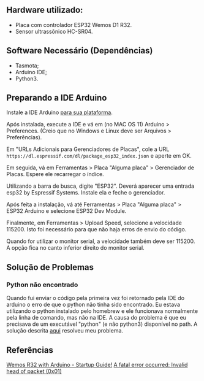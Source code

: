 ## Hardware utilizado:

- Placa com controlador ESP32 Wemos D1 R32.
- Sensor ultrassônico HC-SR04.

## Software Necessário (Dependências)

- Tasmota;
- Arduino IDE;
- Python3.

## Preparando a IDE Arduino

Instale a IDE Arduino [para sua plataforma](https://www.arduino.cc/en/software).

Após instalada, execute a IDE e vá em (no MAC OS 11) Arduino > Preferences. (Creio que no Windows e Linux deve ser Arquivos > Preferências).

Em "URLs Adicionais para Gerenciadores de Placas", cole a URL `https://dl.espressif.com/dl/package_esp32_index.json` e aperte em OK.

Em seguida, vá em Ferramentas > Placa "Alguma placa" > Gerenciador de Placas. Espere ele recarregar o índice.

Utilizando a barra de busca, digite "ESP32". Deverá aparecer uma entrada esp32 by Espressif Systems. Instale ela e feche o gerenciador.

Após feita a instalação, vá até Ferramentas > Placa "Alguma placa" > ESP32 Arduino e selecione ESP32 Dev Module.

Finalmente, em Ferramentas > Upload Speed, selecione a velocidade 115200. Isto foi necessário para que não haja erros de envio do código.

Quando for utilizar o monitor serial, a velocidade também deve ser 115200. A opção fica no canto inferior direito do monitor serial.

## Solução de Problemas

### Python não encontrado

Quando fui enviar o código pela primeira vez foi retornado pela IDE do arduino o erro de que o python não tinha sido encontrado. Eu estava utilizando o python instalado pelo homebrew e ele funcionava normalmente pela linha de comando, mas não na IDE. A causa do problema é que eu precisava de um executável "python" (e não python3) disponível no path. A solução descrita [aqui](https://stackoverflow.com/questions/71479069/exec-python-executable-file-not-found-in-path) resolveu meu problema.

## Referências

[Wemos R32 with Arduino - Startup Guide!](https://www.hackster.io/NYH-workshop/wemos-r32-with-arduino-startup-guide-7bc841)
[A fatal error occurred: Invalid head of packet (0x01)](https://github.com/espressif/arduino-esp32/issues/5170)
